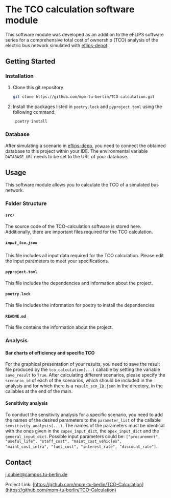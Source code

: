 # The TCO calculation software module

This software module was developed as an addition to the eFLIPS software series for a comprehensive total cost of 
ownership (TCO) analysis of the electric bus network simulated with [eflips-depot](https://github.com/mpm-tu-berlin/eflips-depot.git). 


<!-- GETTING STARTED -->
## Getting Started
<!--
### Prerequisites

Here, you should list what software is required to run the project. For example, you might need to install OpenLCA 
(which version?), whether it runs on Windows, Mac, or Linux or whether a specific Python version is required.

Basically, if it is something you cannot install with a simple `pip install`, you should list it here.
-->
### Installation

<!--_Below is an example of how you can instruct your audience on installing and setting up your app. This template doesn't rely on any external dependencies or services._
-->
1. Clone this git repository
   ```sh
   git clone https://github.com/mpm-tu-berlin/TCO-calculation.git
   ```
2. Install the packages listed in ```poetry.lock``` and ```pyproject.toml``` using the following command:
   ```sh
    poetry install 
   ```
### Database
After simulating a scenario in [eflips-depo](https://github.com/mpm-tu-berlin/eflips-depot.git), you need to connect 
the obtained database to this project within your IDE. The environmental variable `DATABASE_URL` needs to be set to the 
URL of your database.

<!-- USAGE EXAMPLES -->
## Usage

This software module allows you to calculate the TCO of a simulated bus network.

### Folder Structure

#### `src/`
The source code of the TCO-calculation software is stored here. Additionally, there are important files required for the 
TCO calculation.

##### `input_tco.json`

This file includes all input data required for the TCO calculation. Please edit the input parameters to meet your 
specifications.

#### `pyproject.toml`
This file includes the dependencies and information about the project.

#### `poetry.lock`
This file includes the information for poetry to install the dependencies.

<!--#### `LICENSE.md`
This file contains the license for the project. You should choose a license that fits your needs. [Choose an Open Source License](https://choosealicense.com)
-->
#### `README.md`
This file contains the information about the project.

### Analysis

#### Bar charts of efficiency and specific TCO

For the graphical presentation of your results, you need to save the result file produced by the `tco_calculation(...)` 
callable by setting the variable `save_result` to `True`. After calculating different scenarios, please specify the 
`scenario_id` of each of the scenarios, which should be included in the analysis and for which there is a `result_scn_ID.json`
in the directory, in the callables at the end of the main.

#### Sensitivity analysis

To conduct the sensitivity analysis for a specific scenario, you need to add the names of the desired parameters to the 
`parameter_list` of the callable `sensitivity_analysis(...)`. The names of the parameters must be identical with the 
ones given in the `capex_input_dict`, the `opex_input_dict` and the `general_input_dict`. Possible input parameters 
could be: `["procurement", "useful_life", "staff_cost", "maint_cost_vehicles", "maint_cost_infra", "fuel_cost",
 "interest_rate", "discount_rate"]`.
<!-- DOCUMENTATION -->
<!--## Documentation

This project is documented using the [Sphinx](https://www.sphinx-doc.org/en/master/) documentation generator. The documentation is in the `docs` directory. Sphix-Autoapi is used to automatically generate documentation from the source code's docstrings. To build the documentation, run the following command:

```sh
source venv/bin/activate
cd docs
sphinx-build -b html . _build
```

The documentation will be built in the `_build` directory. Open the `index.html` file in your browser to view the documentation.
-->
<!-- ROADMAP -->
<!--## Roadmap

- [x] Add Changelog
- [x] Add back to top links
- [ ] Add Additional Templates w/ Examples
- [ ] Multi-language Support
    - [ ] Chinese
    - [ ] Spanish-->
<!-- See the [open issues](https://github.com/othneildrew/Best-README-Template/issues) for a full list of proposed features (and known issues).-->
<!--
<p align="right">(<a href="#readme-top">back to top</a>)</p>
-->
<!-- CONTRIBUTING -->
<!--## Contributing

Contributions are what make the open source community such an amazing place to learn, inspire, and create. Any contributions you make are **greatly appreciated**.

If you have a suggestion that would make this better, please fork the repo and create a pull request. You can also simply open an issue with the tag "enhancement".
Don't forget to give the project a star! Thanks again!

1. Fork the Project
2. Create your Feature Branch (`git checkout -b feature/AmazingFeature`)
3. Commit your Changes (`git commit -m 'Add some AmazingFeature'`)
4. Push to the Branch (`git push origin feature/AmazingFeature`)
5. Open a Pull Request

<p align="right">(<a href="#readme-top">back to top</a>)</p>
-->
<!-- LICENSE -->
<!--## License

Distributed under the WTFPL License. See `LICENSE.txt` for more information. **For your project, you should choose a license that fits your needs. [Choose an Open Source License](https://choosealicense.com)**
-->
<!-- CONTACT -->
## Contact

j.dubiel@campus.tu-berlin.de

Project Link: [https://github.com/mpm-tu-berlin/TCO-Calculation](https://github.com/mpm-tu-berlin/TCO-Calculation)

<!-- ACKNOWLEDGMENTS -->
<!--## Acknowledgments

Use this space to list resources you find helpful and would like to give credit to. -->